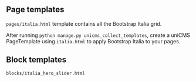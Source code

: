 Page templates
--------------

```pages/italia.html``` template contains all the Bootstrap Italia grid.

After running ```python manage.py unicms_collect_templates```,
create a uniCMS PageTemplate using ```italia.html``` to
apply Bootstrap Italia to your pages.

Block templates
---------------

```blocks/italia_hero_slider.html```


